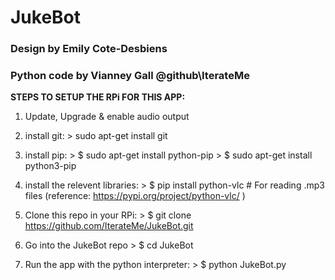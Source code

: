 # JukeBot
### Design by Emily Cote-Desbiens
### Python code by Vianney Gall @github\IterateMe

**STEPS TO SETUP THE RPi FOR THIS APP:**

1) Update, Upgrade & enable audio output

2) install git:
        > sudo apt-get install git

3) install pip:
        > $ sudo apt-get install python-pip
        > $ sudo apt-get install python3-pip

4) install the relevent libraries:
        > $ pip install python-vlc      # For reading .mp3 files (reference: https://pypi.org/project/python-vlc/ )
        
5) Clone this repo in your RPi:
        > $ git clone https://github.com/IterateMe/JukeBot.git

6) Go into the JukeBot repo
        > $ cd JukeBot
        
7) Run the app with the python interpreter:
        > $ python JukeBot.py
